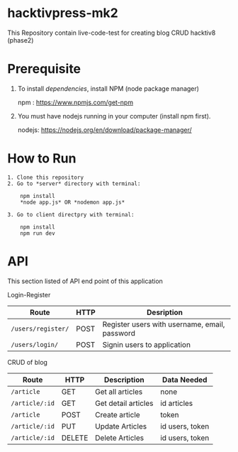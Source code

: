 # hacktivpress-mk2
This Repository contain live-code-test for creating blog CRUD hacktiv8 (phase2)


# Prerequisite

1. To install *dependencies*, install NPM (node package manager)

    npm : https://www.npmjs.com/get-npm

2. You must have nodejs running in your computer (install npm first).

    nodejs: https://nodejs.org/en/download/package-manager/

# How to Run

    1. Clone this repository
    2. Go to *server* directory with terminal:

        npm install
        *node app.js* OR *nodemon app.js*

    3. Go to client directpry with terminal: 

        npm install
        npm run dev

# API
This section listed of API end point of this application

Login-Register

| Route | HTTP | Desription|
|-------|------|-----------|
| `/users/register/` | POST | Register users with username, email, password |
| `/users/login/` | POST | Signin users to application |

CRUD of blog

| Route | HTTP | Description | Data Needed |
| ----- | ---- | ----------- | --------- |
| `/article` | GET | Get all articles | none|
| `/article/:id` | GET | Get detail articles | id articles|
| `/article` | POST | Create article | token|
| `/article/:id` | PUT | Update Articles | id users, token|
| `/article/:id` | DELETE | Delete Articles | id users, token|





